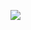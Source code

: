 ![](http://www.plantuml.com/plantuml/proxy?cache=no&src=https://raw.githubusercontent.com/OS-IS/ai202-baranyuk/refs/heads/laboratory-work-2/Laboratory-work-2/UML-Deployment.puml)

